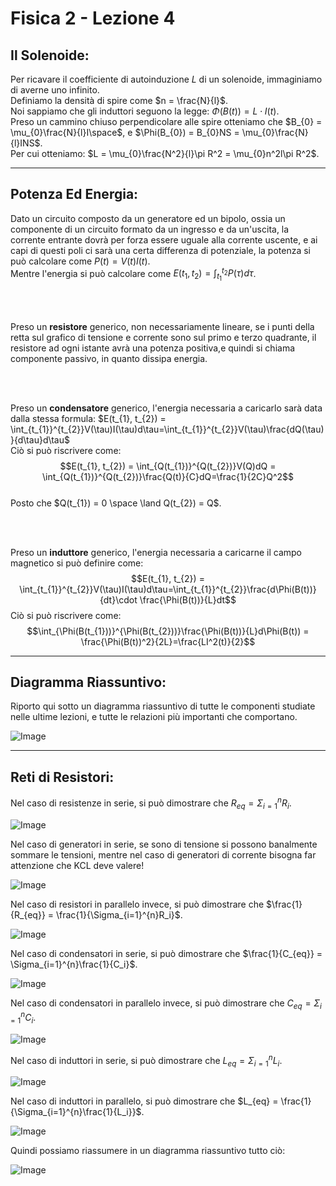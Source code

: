 <script type="text/javascript"
  src="https://cdnjs.cloudflare.com/ajax/libs/mathjax/2.7.0/MathJax.js?config=TeX-AMS_CHTML">
</script>
<script type="text/x-mathjax-config">
  MathJax.Hub.Config({
    tex2jax: {
      inlineMath: [['$','$'], ['\\(','\\)']],
      processEscapes: true},
      jax: ["input/TeX","input/MathML","input/AsciiMath","output/CommonHTML"],
      extensions: ["tex2jax.js","mml2jax.js","asciimath2jax.js","MathMenu.js","MathZoom.js","AssistiveMML.js", "[Contrib]/a11y/accessibility-menu.js"],
      TeX: {
      extensions: ["AMSmath.js","AMSsymbols.js","noErrors.js","noUndefined.js"],
      equationNumbers: {
      autoNumber: "AMS"
      }
    }
  });
</script>

Fisica 2 - Lezione 4
====================

Il Solenoide:
-------------

Per ricavare il coefficiente di autoinduzione $L$ di un solenoide, immaginiamo di averne uno infinito.  
Definiamo la densità di spire come $n = \frac{N}{l}$.  
Noi sappiamo che gli induttori seguono la legge: $\Phi(B(t)) = L\cdot I(t)$.  
Preso un cammino chiuso perpendicolare alle spire otteniamo che $B_{0} = \mu_{0}\frac{N}{l}I\space$, e $\Phi(B_{0}) = B_{0}NS = \mu_{0}\frac{N}{l}INS$.  
Per cui otteniamo: $L = \mu_{0}\frac{N^2}{l}\pi R^2 = \mu_{0}n^2l\pi R^2$.  

---
Potenza Ed Energia:
-------------------

Dato un circuito composto da un generatore ed un bipolo, ossia un componente di un circuito formato da un ingresso e da un'uscita, la corrente entrante dovrà per forza essere uguale alla corrente uscente, e ai capi di questi poli ci sarà una certa differenza di potenziale, la potenza si può calcolare come $P(t) = V(t)I(t)$.  
Mentre l'energia si può calcolare come $E(t_{1}, t_{2}) = \int_{t_{1}}^{t_{2}}P(\tau)d\tau$.  

<br></br>

Preso un **resistore** generico, non necessariamente lineare, se i punti della retta sul grafico di tensione e corrente sono sul primo e terzo quadrante, il resistore ad ogni istante avrà una potenza positiva,e quindi si chiama componente passivo, in quanto dissipa energia.  

<br></br>

Preso un **condensatore** generico, l'energia necessaria a caricarlo sarà data dalla stessa formula: $E(t_{1}, t_{2}) = \int_{t_{1}}^{t_{2}}V(\tau)I(\tau)d\tau=\int_{t_{1}}^{t_{2}}V(\tau)\frac{dQ(\tau)}{d\tau}d\tau$  
Ciò si può riscrivere come:  
$$E(t_{1}, t_{2}) = \int_{Q(t_{1})}^{Q(t_{2})}V(Q)dQ = \int_{Q(t_{1})}^{Q(t_{2})}\frac{Q(t)}{C}dQ=\frac{1}{2C}Q^2$$  
Posto che $Q(t_{1}) = 0 \space \land Q(t_{2}) = Q$.  

<br></br>

Preso un **induttore** generico, l'energia necessaria a caricarne il campo magnetico si può definire come:  
$$E(t_{1}, t_{2}) = \int_{t_{1}}^{t_{2}}V(\tau)I(\tau)d\tau=\int_{t_{1}}^{t_{2}}\frac{d\Phi(B(t))}{dt}\cdot \frac{\Phi(B(t))}{L}dt$$
Ciò si può riscrivere come:  
$$\int_{\Phi(B(t_{1}))}^{\Phi(B(t_{2}))}\frac{\Phi(B(t))}{L}d\Phi(B(t)) = \frac{\Phi(B(t))^2}{2L}=\frac{LI^2(t)}{2}$$  

---
Diagramma Riassuntivo:
----------------------

Riporto qui sotto un diagramma riassuntivo di tutte le componenti studiate nelle ultime lezioni, e tutte le relazioni più importanti che comportano.  

![Image](img/lez4/grafico_riassuntivo_componenti_passive.jpg)  

---
Reti di Resistori:
------------------

Nel caso di resistenze in serie, si può dimostrare che $R_{eq} = \Sigma_{i=1}^{n}R_i$.  

![Image](img/lez4/dimostrazione_resistenze_in_serie.jpg)  

Nel caso di generatori in serie, se sono di tensione si possono banalmente sommare le tensioni, mentre nel caso di generatori di corrente bisogna far attenzione che KCL deve valere!  

![Image](img/lez4/generatori_in_serie.jpg)  

Nel caso di resistori in parallelo invece, si può dimostrare che $\frac{1}{R_{eq}} = \frac{1}{\Sigma_{i=1}^{n}R_i}$.  

![Image](img/lez4/dimostrazione_resistenze_in_parallelo.jpg)  

Nel caso di condensatori in serie, si può dimostrare che $\frac{1}{C_{eq}} = \Sigma_{i=1}^{n}\frac{1}{C_i}$.  

![Image ](img/lez4/dimostrazione_condensatori_in_serie.jpg)  

Nel caso di condensatori in parallelo invece, si può dimostrare che $C_{eq} = \Sigma_{i=1}^{n}C_i$.  

![Image](img/lez4/dimostrazione_condensatori_in_parallelo.jpg)  

Nel caso di induttori in serie, si può dimostrare che $L_{eq} = \Sigma_{i=1}^{n}L_i$.  

![Image](img/lez4/dimostrazione_induttori_in_serie.jpg)  

Nel caso di induttori in parallelo, si può dimostrare che $L_{eq} = \frac{1}{\Sigma_{i=1}^{n}\frac{1}{L_i}}$.

![Image](img/lez4/dimostrazione_induttori_in_parallelo.jpg)  

Quindi possiamo riassumere in un diagramma riassuntivo tutto ciò:

![Image](img/lez4/grafico_riassuntivo_serie_parallelo.jpg)  

